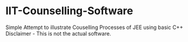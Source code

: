 # IIT-Counselling-Software
Simple Attempt to illustrate Couselling Processes of JEE using basic C++
Disclaimer - This is not the actual software.
